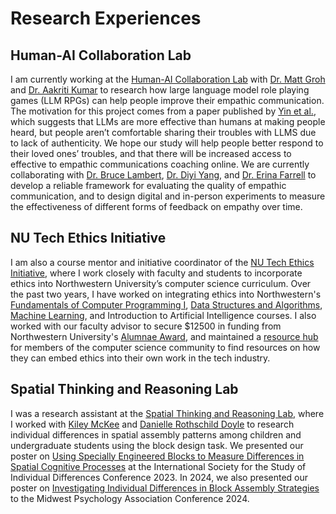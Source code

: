 <h1>Research Experiences</h1>
<div class = "main-content">
    <div class = "research-content">
        <h2>Human-AI Collaboration Lab</h2>
        <p>
            I am currently working at the <a href="https://human-ai-collaboration-lab.kellogg.northwestern.edu/">Human-AI Collaboration Lab</a> with <a href="https://mattgroh.com/">Dr. Matt Groh</a> and <a href="https://aakritikumar.com/">Dr. Aakriti Kumar</a> to research how large language model role playing games (LLM RPGs) can help people improve their empathic communication. The motivation for this project comes from a paper published by <a href="https://www.pnas.org/doi/10.1073/pnas.2319112121">Yin et al.</a>, which suggests that LLMs are more effective than humans at making people heard, but people aren’t comfortable sharing their troubles with LLMS due to lack of authenticity. We hope our study will help people better respond to their loved ones’ troubles, and that there will be increased access to effective to empathic communications coaching online.  We are currently collaborating with <a href="https://communication.northwestern.edu/faculty/bruce-lambert.html">Dr. Bruce Lambert</a>, <a href="https://cs.stanford.edu/~diyiy/">Dr. Diyi Yang</a>, and <a href = "https://cas.la.psu.edu/people/erina-farrell/">Dr. Erina Farrell</a> to develop a reliable framework for evaluating the quality of empathic communication, and to design digital and in-person experiments to measure the effectiveness of different forms of feedback on empathy over time. 
        </p>
    </div>
</div>
<div class = "main-content">
    <div class = "research-content">
        <h2>NU Tech Ethics Initiative</h2>
        <p>
            I am also a course mentor and initiative coordinator of the <a href="https://www.mccormick.northwestern.edu/computer-science/news-events/news/articles/2023/prioritizing-the-ethical-dimensions-of-computer-science.html">NU Tech Ethics Initiative</a>, where I work closely with faculty and students to incorporate ethics into Northwestern University’s computer science curriculum. Over the past two years, I have worked on integrating ethics into Northwestern's <a href="https://sites.northwestern.edu/embeddingethics/examples/northwestern/comp-sci-111/">Fundamentals of Computer Programming I</a>, <a href="https://sites.northwestern.edu/embeddingethics/examples/northwestern/comp-sci-214/">Data Structures and Algorithms</a>, <a href="https://sites.northwestern.edu/embeddingethics/examples/northwestern/comp-sci-349/">Machine Learning</a>, and Introduction to Artificial Intelligence courses. I also worked with our faculty advisor to secure $12500 in funding from Northwestern University's <a href="https://www.northwestern.edu/provost/faculty-honors/alumnae-curriculum-award/">Alumnae Award</a>, and maintained a <a href="https://sites.northwestern.edu/embeddingethics/">resource hub</a> for members of the computer science community to find resources on how they can embed ethics into their own work in the tech industry.
        </p>
    </div>
</div>
<div class = "main-content">
    <div class = "research-content">
        <h2>Spatial Thinking and Reasoning Lab</h2>
        <p>
            I was a research assistant at the <a href="https://uttallab.northwestern.edu/">Spatial Thinking and Reasoning Lab</a>, where I worked with <a href="https://www.linkedin.com/in/kileymckee/">Kiley McKee</a> and <a href="https://www.linkedin.com/in/danielle-rothschild-doyle-653bba1b2/">Danielle Rothschild Doyle</a> to research individual differences in spatial assembly patterns among children and undergraduate students using the block design task. We presented our poster on <a href="https://www.researchgate.net/publication/377594271_Using_Specially_Engineered_Blocks_to_Measure_Differences_in_Spatial_Cognitive_Processes">Using Specially Engineered Blocks to Measure Differences in Spatial Cognitive Processes</a> at the International Society for the Study of Individual Differences Conference 2023. In 2024, we also presented our poster on <a href="https://docs.google.com/presentation/d/e/2PACX-1vQx-U-SVAA-PDlUscCI9A1LfNgqXIsfhITx1htGcj3xNdeeA2I6DfncziJ_VclmXA/pub?start=false&loop=false&delayms=3000">Investigating Individual Differences in Block Assembly Strategies</a> to the Midwest Psychology Association Conference 2024.
        </p>
    </div>
</div>
